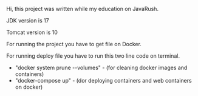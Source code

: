 Hi, this project was written while my education on JavaRush.

JDK version is 17

Tomcat version is 10

For running the project you have to get file on Docker.

For running deploy file you have to run this two line code on terminal. 

- "docker system prune --volumes" - (for cleaning docker images and containers)
- "docker-compose up" - (dor deploying containers and web containers on docker)
